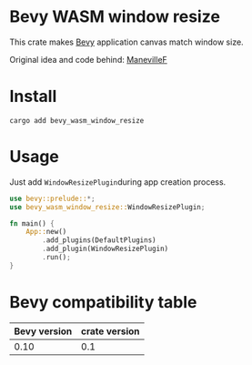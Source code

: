 # Bevy WASM window resize

This crate makes [Bevy](https://github.com/bevyengine/bevy) application canvas match window size.

Original idea and code behind: [ManevilleF](https://github.com/ManevilleF)

# Install

```
cargo add bevy_wasm_window_resize

```

# Usage

Just add `WindowResizePlugin`during app creation process.

```rust
use bevy::prelude::*;
use bevy_wasm_window_resize::WindowResizePlugin;

fn main() {
    App::new()
        .add_plugins(DefaultPlugins)
        .add_plugin(WindowResizePlugin)
        .run();
}
```

# Bevy compatibility table
Bevy version | crate version
--- | ---
0.10 | 0.1